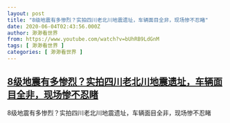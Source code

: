 ```yaml
---
layout: post
title: "8级地震有多惨烈？实拍四川老北川地震遗址，车辆面目全非，现场惨不忍睹"
date: 2020-06-04T02:43:56.000Z
author: 渺渺看世界
from: https://www.youtube.com/watch?v=bUhRB9LdGnM
tags: [ 渺渺看世界 ]
categories: [ 渺渺看世界 ]
---
```

<!--1591238636000-->
[8级地震有多惨烈？实拍四川老北川地震遗址，车辆面目全非，现场惨不忍睹](https://www.youtube.com/watch?v=bUhRB9LdGnM)
------

<div>
8级地震有多惨烈？实拍四川老北川地震遗址，车辆面目全非，现场惨不忍睹
</div>
